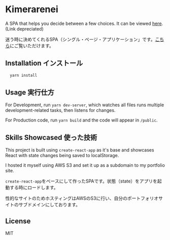 # Kimerarenei
A SPA that helps you decide between a few choices. It can be viewed [here](https://kimerarenai.justingaravel.com/). (Link depreciated)

迷う時に決めてくれるSPA（シングル・ページ・アプリケーション」です。[こちら](https://kimerarenai.justingaravel.com/)にご覧いただけます。

## Installation インストール
```zsh
  yarn install
```

## Usage 実行仕方
For Development, run
`yarn dev-server`, which watches all files runs multiple development-related tasks, then listens for changes.


For Production code, run `yarn build` and the code will appear in `/public`.


## Skills Showcased 使った技術
This project is built using `create-react-app` as it's base and showcases React with state changes being saved to localStorage.

I hosted it myself using AWS S3 and set it up as a subdomain to my portfolio site.

`create-react-app`をベースにして作ったSPAです。状態（state）をアプリを起動する時にロードします。

性的なサイトのためホスティングはAWSのS3に行い、自分のポートフォリオサイトのサブドメインにしております。

## License
MIT
